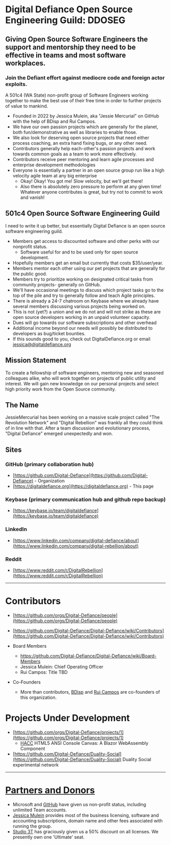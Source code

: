 # Digital Defiance Open Source Engineering Guild: DDOSEG
## Giving Open Source Software Engineers the support and mentorship they need to be effective in teams and most software workplaces.
### Join the Defiant effort against mediocre code and foreign actor exploits.

A 501c4 (WA State) non-profit group of Software Engineers working together to make the best use of their free time in order to further projects of value to mankind.

* Founded in 2022 by Jessica Mulein, aka "Jessie Mercurial" on GitHub with the help of BDisp and Rui Campos.
* We have our own passion projects which are generally for the planet, both fun/demonstrative as well as libraries to enable those.
* We also look for deserving open source projects that need either process coaching, an extra hand fixing bugs, or any other need.
* Contributors generally help each-other's passion projects and work towards common goals as a team to work more effectively.
* Contributors receive peer mentoring and learn agile processes and enterprise development methodologies
* Everyone is essentially a partner in an open source group run like a high velocity agile team at any big enterprise
  - Okay! Okay! You got me! Slow velocity, but we'll get there!
  - Also there is absolutely zero pressure to perform at any given time! Whatever anyone contributes is great, but try not to commit to work and vanish!
  
## 501c4 Open Source Software Engineering Guild
I need to write it up better, but essentially Digital Defiance is an open source software engineering guild.
- Members get access to discounted software and other perks with our nonprofit status.
  - Software useful for and to be used only for open source development.
- Hopefully members get an email but currently that costs $35/user/year.
- Members mentor each other using our pet projects that are generally for the public good.
- Members try to prioritize working on designated critical tasks from community projects- generally on GitHub.
- We'll have occasional meetings to discuss which project tasks go to the top of the pile and try to generally follow and teach Agile principles.
- There is already a 24-7 chatroom on Keybase where we already have several members discussing various projects being worked on.
- This is not (yet?) a union and we do not and will not strike as these are open source developers working in an unpaid volunteer capacity.
- Dues will go towards our software subscriptions and other overhead
- Additional income beyond our needs will possibly be distributed to developers as bug/ticket bounties.
- If this sounds good to you, check out DigitalDefiance.org or email jessica@digitaldefiance.org

## Mission Statement
To create a fellowship of software engineers, mentoring new and seasoned colleagues alike, who will work together on projects of public utility and interest. We will gain new knowledge on our personal projects and select high priority work from the Open Source community.

## The Name
JessieMercurial has been working on a massive scale project called "The Revolution Network" and "Digital Rebellion" was frankly all they could think of in line with that. After a team discussion and evolutionary process, "Digital Defiance" emerged unexpectedly and won.


## Sites
### GitHub (primary collaboration hub)
  * [https://github.com/Digital-Defiance](https://github.com/Digital-Defiance) - Organization
  * [https://digitaldefiance.org](https://digitaldefiance.org) - This page

### Keybase (primary communication hub and github repo backup)
  * [https://keybase.io/team/digitaldefiance](https://keybase.io/team/digitaldefiance)

### LinkedIn
  * [https://www.linkedin.com/company/digital-defiance/about](https://www.linkedin.com/company/digital-rebellion/about)

### Reddit
  * [https://www.reddit.com/r/DigitalRebellion](https://www.reddit.com/r/DigitalRebellion)

-----
# Contributors
  * [https://github.com/orgs/Digital-Defiance/people](https://github.com/orgs/Digital-Defiance/people)
  * [https://github.com/Digital-Defiance/Digital-Defiance/wiki/Contributors](https://github.com/Digital-Defiance/Digital-Defiance/wiki/Contributors)
  * Board Members
    - https://github.com/Digital-Defiance/Digital-Defiance/wiki/Board-Members
    - Jessica Mulein: Chief Operating Officer
    - Rui Campos: Title TBD

  * Co-Founders
    - More than contributors, [BDisp](https://github.com/orgs/Digital-Defiance/people/BDisp) and [Rui Campos](https://github.com/orgs/Digital-Defiance/people/RuiFilipeCampos) are co-founders of this organization.

# Projects Under Development
  * [https://github.com/orgs/Digital-Defiance/projects/1](https://github.com/orgs/Digital-Defiance/projects/1)
    - [HACC](https://github.com/Blazor-Console/HACC) HTML5 ANSI Console Canvas: A Blazor WebAssembly Component
  * [https://github.com/Digital-Defiance/Duality-Social](https://github.com/Digital-Defiance/Duality-Social) Duality Social experimental network

-----
# [Partners and Donors](https://github.com/Digital-Defiance/Digital-Defiance/wiki/Partners-and-Donors)
 * Microsoft and [GitHub](https://support.github.com/contact/nonprofit) have given us non-profit status, including unlimited Team accounts.
 * [Jessica Mulein](mailto:jessica@mulein.com) provides most of the business licensing, software and accounting subscriptions, domain name and other fees associated with running the group.
 * [Studio 3T](https://studio3t.com/discount/) has graciously given us a 50% discount on all licenses. We presently own one 'Ultimate' seat.
